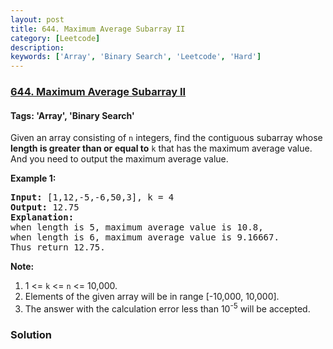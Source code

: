 ```yaml
---
layout: post
title: 644. Maximum Average Subarray II
category: [Leetcode]
description: 
keywords: ['Array', 'Binary Search', 'Leetcode', 'Hard']
---
```

### [644. Maximum Average Subarray II](https://leetcode.com/problems/maximum-average-subarray-ii)

#### Tags: 'Array', 'Binary Search'

<div class="content__u3I1 question-content__JfgR"><div><p>
Given an array consisting of <code>n</code> integers, find the contiguous subarray whose <b>length is greater than or equal to</b> <code>k</code> that has the maximum average value. And you need to output the maximum average value.
</p>
<p><b>Example 1:</b><br/>
</p><pre><b>Input:</b> [1,12,-5,-6,50,3], k = 4
<b>Output:</b> 12.75
<b>Explanation:</b>
when length is 5, maximum average value is 10.8,
when length is 6, maximum average value is 9.16667.
Thus return 12.75.
</pre>
<p></p>
<p><b>Note:</b><br/>
</p><ol>
<li>1 &lt;= <code>k</code> &lt;= <code>n</code> &lt;= 10,000.</li>
<li>Elements of the given array will be in range [-10,000, 10,000].</li>
<li>The answer with the calculation error less than 10<sup>-5</sup> will be accepted.</li>
</ol>
<p></p></div></div>

### Solution
